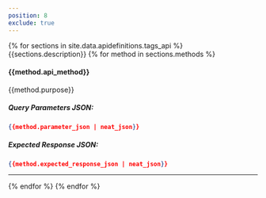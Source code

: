 ```yaml
---
position: 8
exclude: true
---
```


{% for sections in site.data.apidefinitions.tags_api %}
{{sections.description}}
{% for method in sections.methods %}
#### {{method.api_method}}
{{method.purpose}}
##### Query Parameters JSON:
```json
{{method.parameter_json | neat_json}}
```
##### Expected Response JSON:
```json
{{method.expected_response_json | neat_json}}
```
---
{% endfor %}
{% endfor %}
